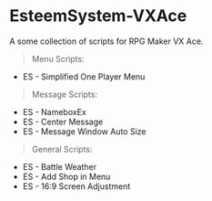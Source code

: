 # EsteemSystem-VXAce
A some collection of scripts for RPG Maker VX Ace.

> Menu Scripts:
* ES - Simplified One Player Menu

> Message Scripts:
* ES - NameboxEx
* ES - Center Message
* ES - Message Window Auto Size

> General Scripts:
* ES - Battle Weather
* ES - Add Shop in Menu
* ES - 16:9 Screen Adjustment